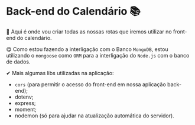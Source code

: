 # Back-end do Calendário 📚

🚀 Aqui é onde vou criar todas as nossas rotas que iremos utilizar no front-end do calendário.

😋 Como estou fazendo a interligação com o Banco `MongoDB`, estou utilizando o `mongoose` como `ORM` para a interligação do `Node.js` com o banco de dados.

✔ Mais algumas libs utilizadas na aplicação:
- `cors` (para permitir o acesso do front-end em nossa aplicação back-end);
- dotenv;
- express;
- moment;
- nodemon (só para ajudar na atualização automática do servidor).
